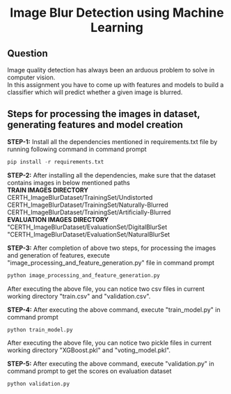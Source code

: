<div align="center">

# Image Blur Detection using Machine Learning
</div>

## Question
Image quality detection has always been an arduous problem to solve in
computer vision.<br>
In this assignment you have to come up with features and models to build a classifier which will predict whether a given image is blurred.

## Steps for processing the images in dataset, generating features and model creation

<b>STEP-1:</b> Install all the dependencies mentioned in requirements.txt file by running following command in command prompt<br>

```python
pip install -r requirements.txt
```

<b>STEP-2:</b> After installing all the dependencies, make sure that the dataset contains images in below mentioned paths<br>
<b>TRAIN IMAGES DIRECTORY</b><br>
CERTH_ImageBlurDataset/TrainingSet/Undistorted<br>
CERTH_ImageBlurDataset/TrainingSet/Naturally-Blurred<br>
CERTH_ImageBlurDataset/TrainingSet/Artificially-Blurred<br>
<b>EVALUATION IMAGES DIRECTORY</b><br>
"CERTH_ImageBlurDataset/EvaluationSet/DigitalBlurSet<br>
"CERTH_ImageBlurDataset/EvaluationSet/NaturalBlurSet<br>

<b>STEP-3:</b> After completion of above two steps, for processing the images and generation of features, execute "image_processing_and_feature_generation.py" file in command prompt<br>

```python
python image_processing_and_feature_generation.py
```
After executing the above file, you can notice two csv files in current working directory "train.csv" and "validation.csv".

<b>STEP-4:</b> After executing the above command, execute "train_model.py" in command prompt<br>

```python
python train_model.py
```
After executing the above file, you can notice two pickle files in current working directory "XGBoost.pkl" and "voting_model.pkl".

<b>STEP-5:</b> After executing the above command, execute "validation.py" in command prompt to get the scores on evaluation dataset<br>

```python
python validation.py
```

